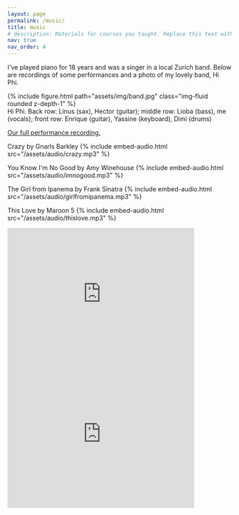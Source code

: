 ```yaml
---
layout: page
permalink: /music/
title: music
# description: Materials for courses you taught. Replace this text with your description.
nav: true
nav_order: 4
---
```


I've played piano for 18 years and was a singer in a local Zurich band. Below are recordings of some performances and a photo of my lovely band, Hi Phi.

<div class="row mt-3">
    <div class="col-sm mt-3 mt-md-0">
        {% include figure.html path="assets/img/band.jpg" class="img-fluid rounded z-depth-1" %}
    </div>
</div>
<div class="caption">
    Hi Phi. Back row: Linus (sax), Hector (guitar); middle row: Lioba (bass), me (vocals); front row: Enrique (guitar), Yassine (keyboard), Dimi (drums)
</div>

<a href='https://drive.google.com/file/d/1nEHh97I_6i-IhXay-hxe-NCrW2q2Ie2d/view?usp=share_link'>Our full performance recording.</a>

<!-- Spooky by Dusty Springfield
{% include embed-audio.html src="/assets/audio/spooky.mp3" %} -->

Crazy by Gnarls Barkley
{% include embed-audio.html src="/assets/audio/crazy.mp3" %}

You Know I'm No Good by Amy Winehouse
{% include embed-audio.html src="/assets/audio/imnogood.mp3" %}

The Girl from Ipanema by Frank Sinatra
{% include embed-audio.html src="/assets/audio/girlfromipanema.mp3" %}

This Love by Maroon 5
{% include embed-audio.html src="/assets/audio/thislove.mp3" %}
<br/>

<!-- I Want to Break Free by Queen
<iframe width="420" height="315" src="https://photos.google.com/share/AF1QipOXGDJp6IrKOleZ006UZD_L-S4BQA4WSrty1IAZxjyYugr4fZxaQlnLf078_QSMGQ/photo/AF1QipNazUJv-w0OX-TBPbDY62WpxmjsVnUgF4cxbCAu?key=WFpaZTlRSGdDWDZvb2pzU3F4bTlreFJpTUZ5NExR" frameborder="0" allowfullscreen></iframe>
<br/>

Pumped Up Kicks by Foster the People
<iframe width="420" height="315" src="https://photos.google.com/share/AF1QipOXGDJp6IrKOleZ006UZD_L-S4BQA4WSrty1IAZxjyYugr4fZxaQlnLf078_QSMGQ/photo/AF1QipOsGU4u6AjJhim9GGtH3d1MR5de4Z0xmDlxP3mt?key=WFpaZTlRSGdDWDZvb2pzU3F4bTlreFJpTUZ5NExR" frameborder="0" allowfullscreen></iframe> -->
<!-- <br/> -->

<iframe width="420" height="315" src="https://www.youtube.com/embed/OLcH1IWrdrQ" frameborder="0" allowfullscreen></iframe>

<iframe width="420" height="315" src="https://www.youtube.com/embed/mlY3MoE-vRE" frameborder="0" allowfullscreen></iframe>


